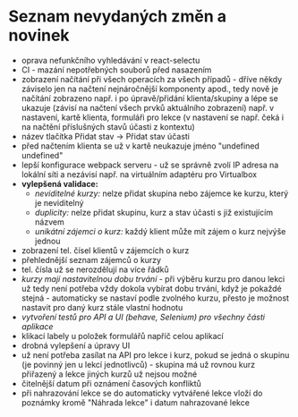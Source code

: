 # Seznam nevydaných změn a novinek
* oprava nefunkčního vyhledávání v react-selectu
* CI - mazání nepotřebných souborů před nasazením
* zobrazení načítání při všech operacích za všech případů - dříve někdy záviselo jen na načtení nejnáročnější komponenty 
 apod., tedy nově je načítání  zobrazeno např. i po úpravě/přidání klienta/skupiny a
 lépe se ukazuje (závisí na načtení všech prvků aktuálního zobrazení) např. v nastavení,
 kartě klienta, formuláři pro lekce (v nastavení se např. čeká i na načtění příslušných stavů účasti z kontextu)
* název tlačítka Přidat stav -> Přidat stav účasti
* před načtením klienta se už v kartě neukazuje jméno "undefined undefined"
* lepší konfigurace webpack serveru - už se správně zvolí IP adresa na lokální síti a nezávisí např. na virtuálním adaptéru pro Virtualbox
* **vylepšená validace:**
    * *neviditelné kurzy:* nelze přidat skupina nebo zájemce ke kurzu, který je neviditelný
    * *duplicity:* nelze přidat skupinu, kurz a stav účasti s již existujícím názvem
    * *unikátní zájemci o kurz:* každý klient může mít zájem o kurz nejvýše jednou
* zobrazení tel. čísel klientů v zájemcích o kurz
* přehlednější seznam zájemců o kurzy
* tel. čísla už se nerozdělují na více řádků
* *kurzy mají nastavitelnou dobu trvání* - při výběru kurzu pro danou lekci už tedy není potřeba vždy dokola vybírat
 dobu trvání, když je pokaždé stejná - automaticky se nastaví podle zvolného kurzu, přesto je možnost nastavit 
 pro daný kurz stále vlastní hodnotu
* *vytvoření testů pro API a UI (behave, Selenium) pro všechny části aplikace*
* klikací labely u položek formulářů napříč celou aplikací
* drobná vylepšení a úpravy UI
* už není potřeba zasílat na API pro lekce i kurz, pokud se jedná o skupinu (je povinný jen u lekcí jednotlivců) - 
 skupina má už rovnou kurz přiřazený a lekce jiných kurzů už nejsou možné
* čitelnější datum při oznámení časových konfliktů
* při nahrazování lekce se do automaticky vytvářené lekce vloží do poznámky kromě "Náhrada lekce" i datum nahrazované lekce
